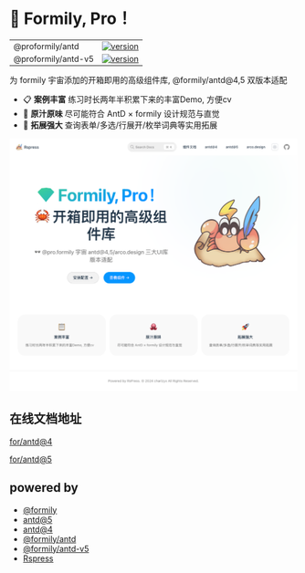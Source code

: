 # 💎 Formily, Pro！

|||
|--|--|
|@proformily/antd| [![version](https://badgen.net/npm/v/@proformily/antd)](https://www.npmjs.com/package/@proformily/antd) |
|@proformily/antd-v5| [![version](https://badgen.net/npm/v/@proformily/antd-v5)](https://www.npmjs.com/package/@proformily/antd-v5)|

为 formily 宇宙添加的开箱即用的高级组件库, @formily/antd@4,5 双版本适配

- 📋 **案例丰富** 练习时长两年半积累下来的丰富Demo, 方便cv
- 🐙 **原汁原味** 尽可能符合 AntD × formily 设计规范与直觉
- 🚀 **拓展强大** 查询表单/多选/行展开/枚举词典等实用拓展

![welcome](./docs/public/welcome.png)

## 在线文档地址

[for/antd@4](https://charlzyx.github.io/proformily/antd/)

[for/antd@5](https://charlzyx.github.io/proformily/antd-v5/)


## powered by

- [@formily](https://formilyjs.org)
- [antd@5](https://ant.design/components/table-cn/)
- [antd@4](https://4x.ant.design/components/table-cn/)
- [@formily/antd](https://github.com/alibaba/formily)
- [@formily/antd-v5](https://github.com/formilyjs/antd)
- [Rspress](https://rspress.dev/)

